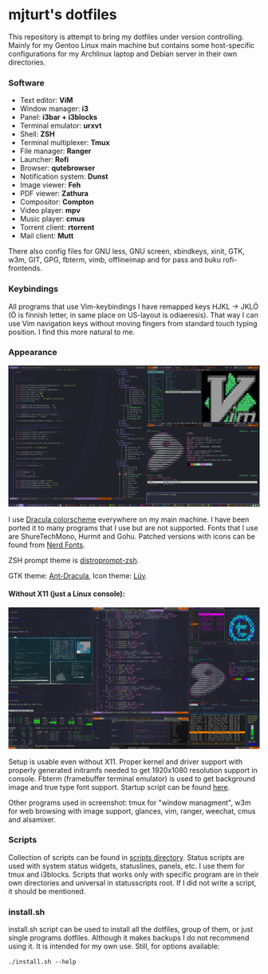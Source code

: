 # mjturt's dotfiles

This repository is attempt to bring my dotfiles under version controlling. Mainly for my Gentoo Linux main machine but contains some host-specific configurations for my Archlinux laptop and Debian server in their own directories.

### Software

+ Text editor:          **ViM**
+ Window manager:       **i3**
+ Panel:                **i3bar + i3blocks**
+ Terminal emulator:    **urxvt**
+ Shell:                **ZSH**
+ Terminal multiplexer: **Tmux**
+ File manager:         **Ranger**
+ Launcher:             **Rofi**
+ Browser:              **qutebrowser**
+ Notification system:  **Dunst**
+ Image viewer:         **Feh**
+ PDF viewer:           **Zathura**
+ Compositor:           **Compton**
+ Video player:         **mpv**
+ Music player:         **cmus**
+ Torrent client:       **rtorrent**
+ Mail client:          **Mutt**

There also config files for GNU less, GNU screen, xbindkeys, xinit, GTK, w3m, GIT, GPG, fbterm, vimb, offlineimap and for pass and buku rofi-frontends.

### Keybindings

All programs that use Vim-keybindings I have remapped keys HJKL -> JKLÖ (Ö is finnish letter, in same place on US-layout is odiaeresis). That way I can use Vim navigation keys without moving fingers from standard touch typing position. I find this more natural to me.

### Appearance
![Screenshot](screenshots/screenshot.png?raw=true)

I use [Dracula colorscheme](https://github.com/dracula/dracula-theme) everywhere on my main machine. I have been ported it to many programs that I use but are not supported.
Fonts that I use are ShureTechMono, Hurmit and Gohu. Patched versions with icons can be found from [Nerd Fonts](https://github.com/ryanoasis/nerd-fonts).

ZSH prompt theme is [distroprompt-zsh](https://github.com/mjturt/distroprompt-zsh).

GTK theme: [Ant-Dracula](https://github.com/EliverLara/Ant-Dracula), Icon theme: [Lüv](https://github.com/Nitrux/luv-icon-theme).

#### Without X11 (just a Linux console):
![Console screenshot](screenshots/console.png?raw=true)

Setup is usable even without X11. Proper kernel and driver support with properly generated initramfs needed to get 1920x1080 resolution support in console. Fbterm (framebuffer terminal emulator) is used to get background image and true type font support. Startup script can be found [here](scripts/bin/fb).

Other programs used in screenshot: tmux for "window managment", w3m for web browsing with image support, glances, vim, ranger, weechat, cmus and alsamixer.


### Scripts

Collection of scripts can be found in [scripts directory](scripts). Status scripts are used with system status widgets, statuslines, panels,  etc. I use them for tmux and i3blocks. Scripts that works only with specific program are in their own directories and universal in statusscripts root. If I did not write a script, it should be mentioned.

### install.sh

install.sh script can be used to install all the dotfiles, group of them, or just single programs dotfiles. Although it makes backups I do not recommend using it. It is intended for my own use. Still, for options available:
```
./install.sh --help
```
